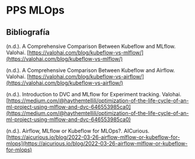 # PPS MLOps

## Bibliografía

(n.d.). A Comprehensive Comparison Between Kubeflow and MLflow. Valohai. [https://valohai.com/blog/kubeflow-vs-mlflow/](https://valohai.com/blog/kubeflow-vs-mlflow/)

(n.d.). A Comprehensive Comparison Between Kubeflow and Airflow. Valohai. [https://valohai.com/blog/kubeflow-vs-airflow/](https://valohai.com/blog/kubeflow-vs-airflow/)

(n.d.). Introduction to DVC and MLflow for Experiment tracking. Valohai. [https://medium.com/@haythemtellili/optimization-of-the-life-cycle-of-an-ml-project-using-mlflow-and-dvc-646553985ca0](https://medium.com/@haythemtellili/optimization-of-the-life-cycle-of-an-ml-project-using-mlflow-and-dvc-646553985ca0)

(n.d.). Airflow, MLflow or Kubeflow for MLOps?. AICurious.[https://aicurious.io/blog/2022-03-26-airflow-mlflow-or-kubeflow-for-mlops](https://aicurious.io/blog/2022-03-26-airflow-mlflow-or-kubeflow-for-mlops)
